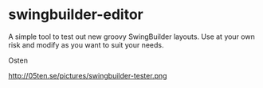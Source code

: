 swingbuilder-editor
===================

A simple tool to test out new groovy SwingBuilder layouts.
Use at your own risk and modify as you want to suit your needs. 

Osten

http://05ten.se/pictures/swingbuilder-tester.png
